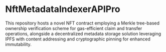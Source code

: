 # NftMetadataIndexerAPIPro
This repository hosts a novel NFT contract employing a Merkle tree-based ownership verification scheme for gas-efficient claim and transfer operations, alongside a decentralized metadata storage solution leveraging IPFS with content addressing and cryptographic pinning for enhanced immutability.
